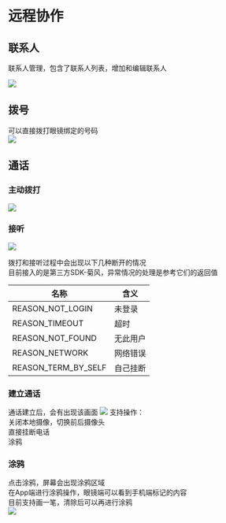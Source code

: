 # 远程协作

## 联系人
联系人管理，包含了联系人列表，增加和编辑联系人  

![](images/ra/ra_contact.png)

## 拨号
可以直接拨打眼镜绑定的号码   
![](images/ra/ra_dial.png)

## 通话
### 主动拨打
![](images/ra/ra_call.png)

### 接听
![](images/ra/ra_call_receive.png)

拨打和接听过程中会出现以下几种断开的情况    
目前接入的是第三方SDK-菊风，异常情况的处理是参考它们的返回值

|名称|含义|
|---|---|
|REASON_NOT_LOGIN|未登录
|REASON_TIMEOUT|超时
|REASON_NOT_FOUND|无此用户
|REASON_NETWORK|网络错误
|REASON_TERM_BY_SELF|自己挂断

### 建立通话
通话建立后，会有出现该画面
![](images/ra/ra_preview.png)
支持操作：   
关闭本地摄像，切换前后摄像头     
直接挂断电话   
涂鸦  

### 涂鸦
点击涂鸦，屏幕会出现涂鸦区域  
在App端进行涂鸦操作，眼镜端可以看到手机端标记的内容    
目前支持画一笔，清除后可以再进行涂鸦  
![](images/ra/ra_preview_doodle.png)



